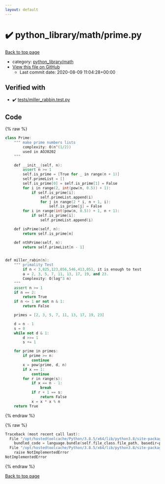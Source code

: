```yaml
---
layout: default
---
```


<!-- mathjax config similar to math.stackexchange -->
<script type="text/javascript" async
  src="https://cdnjs.cloudflare.com/ajax/libs/mathjax/2.7.5/MathJax.js?config=TeX-MML-AM_CHTML">
</script>
<script type="text/x-mathjax-config">
  MathJax.Hub.Config({
    TeX: { equationNumbers: { autoNumber: "AMS" }},
    tex2jax: {
      inlineMath: [ ['$','$'] ],
      processEscapes: true
    },
    "HTML-CSS": { matchFontHeight: false },
    displayAlign: "left",
    displayIndent: "2em"
  });
</script>

<script type="text/javascript" src="https://cdnjs.cloudflare.com/ajax/libs/jquery/3.4.1/jquery.min.js"></script>
<script src="https://cdn.jsdelivr.net/npm/jquery-balloon-js@1.1.2/jquery.balloon.min.js" integrity="sha256-ZEYs9VrgAeNuPvs15E39OsyOJaIkXEEt10fzxJ20+2I=" crossorigin="anonymous"></script>
<script type="text/javascript" src="../../../assets/js/copy-button.js"></script>
<link rel="stylesheet" href="../../../assets/css/copy-button.css" />


# :heavy_check_mark: python_library/math/prime.py

<a href="../../../index.html">Back to top page</a>

* category: <a href="../../../index.html#fcc812ea527936762e2a2536e11e6960">python_library/math</a>
* <a href="{{ site.github.repository_url }}/blob/master/python_library/math/prime.py">View this file on GitHub</a>
    - Last commit date: 2020-08-09 11:04:28+00:00




## Verified with

* :heavy_check_mark: <a href="../../../verify/tests/miller_rabbin.test.py.html">tests/miller_rabbin.test.py</a>


## Code

<a id="unbundled"></a>
{% raw %}
```cpp
class Prime:
    """ make prime numbers lists
        complexity: O(n^(1/2))
        used in AOJ0202
    """

    def __init__(self, n):
        assert n >= 1
        self.is_prime = [True for _ in range(n + 1)]
        self.primeList = []
        self.is_prime[0] = self.is_prime[1] = False
        for i in range(2, int(pow(n, 0.5)) + 1):
            if self.is_prime[i]:
                self.primeList.append(i)
                for j in range(2 * i, n + 1, i):
                    self.is_prime[j] = False
        for i in range(int(pow(n, 0.5)) + 1, n + 1):
            if self.is_prime[i]:
                self.primeList.append(i)

    def isPrime(self, n):
        return self.is_prime[n]

    def nthPrime(self, n):
        return self.primeList[n - 1]


def miller_rabin(n):
    """ primality Test
        if n < 3,825,123,056,546,413,051, it is enough to test
        a = 2, 3, 5, 7, 11, 13, 17, 19, and 23.
        Complexity: O(log^3 n)
    """
    assert n >= 1
    if n == 2:
        return True
    if n <= 1 or not n & 1:
        return False

    primes = [2, 3, 5, 7, 11, 13, 17, 19, 23]

    d = n - 1
    s = 0
    while not d & 1:
        d >>= 1
        s += 1

    for prime in primes:
        if prime >= n:
            continue
        x = pow(prime, d, n)
        if x == 1:
            continue
        for r in range(s):
            if x == n - 1:
                break
            if r + 1 == s:
                return False
            x = x * x % n
    return True

```
{% endraw %}

<a id="bundled"></a>
{% raw %}
```cpp
Traceback (most recent call last):
  File "/opt/hostedtoolcache/Python/3.8.5/x64/lib/python3.8/site-packages/onlinejudge_verify/docs.py", line 349, in write_contents
    bundled_code = language.bundle(self.file_class.file_path, basedir=pathlib.Path.cwd())
  File "/opt/hostedtoolcache/Python/3.8.5/x64/lib/python3.8/site-packages/onlinejudge_verify/languages/python.py", line 61, in bundle
    raise NotImplementedError
NotImplementedError

```
{% endraw %}

<a href="../../../index.html">Back to top page</a>


